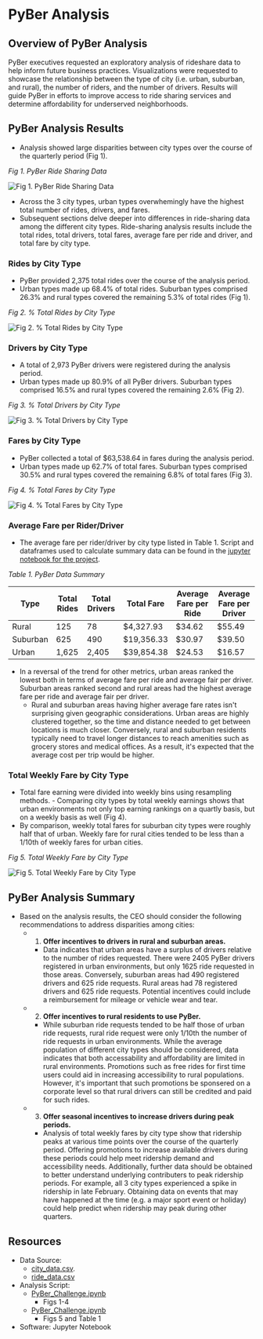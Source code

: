 # PyBer Analysis

## Overview of PyBer Analysis
PyBer executives requested an exploratory analysis of rideshare data to help inform future business practices. Visualizations were requested to showcase the relationship between the type of city (i.e. urban, suburban, and rural), the number of riders, and the number of drivers. Results will guide PyBer in efforts to improve access to ride sharing services and determine affordability for underserved neighborhoods.
## PyBer Analysis Results
- Analysis showed large disparities between city types over the course of the quarterly period (Fig 1).

<Figcaption><i>Fig 1. PyBer Ride Sharing Data</i></Figcaption>

![Fig 1. PyBer Ride Sharing Data](https://github.com/InRegards2Pluto/PyBer_Analysis/blob/a7592015695a4f36068f74bc70739af195ed18be/analysis/Fig1.png)


- Across the 3 city types, urban types overwhemingly have the highest total number of rides, drivers, and fares.
- Subsequent sections delve deeper into differences in ride-sharing data among the different city types. Ride-sharing analysis results include the total rides, total drivers, total fares, average fare per ride and driver, and total fare by city type.

### Rides by City Type
- PyBer provided 2,375 total rides over the course of the analysis period.
- Urban types made up 68.4% of total rides. Suburban types comprised 26.3% and rural types covered the remaining 5.3% of total rides (Fig 1).

<Figcaption><i>Fig 2. % Total Rides by City Type</i></Figcaption>

![Fig 2. % Total Rides by City Type](https://github.com/InRegards2Pluto/PyBer_Analysis/blob/a7592015695a4f36068f74bc70739af195ed18be/analysis/Fig6.png)

### Drivers by City Type
- A total of 2,973 PyBer drivers were registered during the analysis period.
- Urban types made up 80.9% of all PyBer drivers. Suburban types comprised 16.5% and rural types covered the remaining 2.6% (Fig 2).

<Figcaption><i>Fig 3. % Total Drivers by City Type</i></Figcaption>

![Fig 3. % Total Drivers by City Type](https://github.com/InRegards2Pluto/PyBer_Analysis/blob/a7592015695a4f36068f74bc70739af195ed18be/analysis/Fig7.png)

### Fares by City Type
- PyBer collected a total of $63,538.64 in fares during the analysis period.
- Urban types made up 62.7% of total fares. Suburban types comprised 30.5% and rural types covered the remaining 6.8% of total fares (Fig 3).

<Figcaption><i>Fig 4. % Total Fares by City Type</i></Figcaption>

![Fig 4. % Total Fares by City Type](https://github.com/InRegards2Pluto/PyBer_Analysis/blob/a7592015695a4f36068f74bc70739af195ed18be/analysis/Fig5.png)

### Average Fare per Rider/Driver 
- The average fare per rider/driver by city type listed in Table 1. Script and dataframes used to calculate summary data can be found in the [jupyter notebook for the project](https://github.com/InRegards2Pluto/PyBer_Analysis/blob/a7592015695a4f36068f74bc70739af195ed18be/PyBer_Challenge.ipynb).

<Tablecaption><i>Table 1. PyBer Data Summary</i></Tablecaption>

| Type  | Total Rides | Total Drivers | Total Fare | Average Fare per Ride | Average Fare per Driver
| ------------- | ------------- | ------------- | ------------- | ------------- | ------------- |
| Rural | 125 | 78 | $4,327.93 | $34.62 | $55.49 |
| Suburban | 625 | 490 | $19,356.33 | $30.97 | $39.50 |
| Urban | 1,625 | 2,405 | $39,854.38 | $24.53 | $16.57 |

- In a reversal of the trend for other metrics, urban areas ranked the lowest both in terms of average fare per ride and average fair per driver. Suburban areas ranked second and rural areas had the highest average fare per ride and average fair per driver.
  - Rural and suburban areas having higher average fare rates isn't surprising given geographic considerations. Urban areas are highly clustered together, so the time and distance needed to get between locations is much closer. Conversely, rural and suburban residents typically need to travel longer distances to reach amenities such as grocery stores and medical offices. As a result, it's expected that the average cost per trip would be higher.
### Total Weekly Fare by City Type

- Total fare earning were divided into weekly bins using resampling methods. - Comparing city types by total weekly earnings shows that urban environments not only top earning rankings on a quartly basis, but on a weekly basis as well (Fig 4).
- By comparison, weekly total fares for suburban city types were roughly half that of urban. Weekly fare for rural cities tended to be less than a 1/10th of weekly fares for urban cities. 

<Figcaption><i>Fig 5. Total Weekly Fare by City Type</i></Figcaption>

![Fig 5. Total Weekly Fare by City Type](https://github.com/InRegards2Pluto/PyBer_Analysis/blob/a7592015695a4f36068f74bc70739af195ed18be/analysis/PyBer_fare_summary.png)
## PyBer Analysis Summary
- Based on the analysis results, the CEO should consider the following recommendations to address disparities among cities:
  - 1) <b>Offer incentives to drivers in rural and suburban areas.</b>
    - Data indicates that urban areas have a surplus of drivers relative to the number of rides requested. There were 2405 PyBer drivers registered in urban environments, but only 1625 ride requested in those areas. Conversely, suburban areas had 490 registered drivers and 625 ride requests. Rural areas had 78 registered drivers and 625 ride requests. Potential incentives could include a reimbursement for mileage or vehicle wear and tear.
  - 2) <b>Offer incentives to rural residents to use PyBer.</b>
    - While suburban ride requests tended to be half those of urban ride requests, rural ride request were only 1/10th the number of ride requests in urban environments. While the average population of different city types should be considered, data indicates that both accessability and affordability are limited in rural environments. Promotions such as free rides for first time users could aid in increasing accessibility to rural populations. However, it's important that such promotions be sponsered on a corporate level so that rural drivers can still be credited and paid for such rides.
  - 3) <b>Offer seasonal incentives to increase drivers during peak periods.</b>
    - Analysis of total weekly fares by city type show that ridership peaks at various time points over the course of the quarterly period. Offering promotions to increase available drivers during these periods could help meet ridership demand and accessibility needs. Additionally, further data should be obtained to better understand underlying contributers to peak ridership periods. For example, all 3 city types experienced a spike in ridership in late February. Obtaining data on events that may have happened at the time (e.g. a major sport event or holiday) could help predict when ridership may peak during other quarters.


## Resources
- Data Source: 
  - [city_data.csv](https://github.com/InRegards2Pluto/PyBer_Analysis/blob/a7592015695a4f36068f74bc70739af195ed18be/Resources/city_data.csv).
  - [ride_data.csv](https://github.com/InRegards2Pluto/PyBer_Analysis/blob/a7592015695a4f36068f74bc70739af195ed18be/Resources/ride_data.csv)
- Analysis Script: 
  - [PyBer_Challenge.ipynb](https://github.com/InRegards2Pluto/PyBer_Analysis/blob/a7592015695a4f36068f74bc70739af195ed18be/PyBer_Challenge.ipynb)
    - Figs 1-4 
  - [PyBer_Challenge.ipynb](https://github.com/InRegards2Pluto/PyBer_Analysis/blob/a7592015695a4f36068f74bc70739af195ed18be/PyBer.ipynb)
    - Figs 5 and Table 1
- Software: Jupyter Notebook
